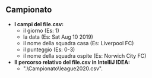 ## Campionato

- __I campi del file.csv:__
    * il giorno (Es: 1)
    * la data (Es: Sat Aug 10 2019)
    * il nome della squadra casa (Es: Liverpool FC)
    * il punteggio (Es: 0-3)
    * il nome della squadra ospite (Es: Norwich City FC)
- __Il percorso relativo del file.csv in IntelliJ IDEA:__
    * ".\\Campionato\\league2020.csv".
